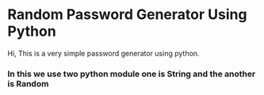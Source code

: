 # Random Password Generator Using Python

Hi, This is a very simple password generator using python.

### In this we use two python module one is String and the another is Random
